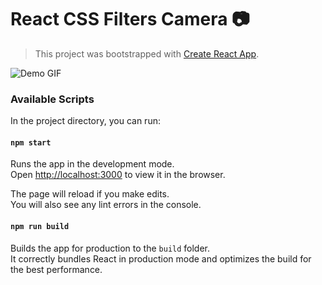 # React CSS Filters Camera 📷
> This project was bootstrapped with [Create React App](https://github.com/facebook/create-react-app).

![Demo GIF](https://media.giphy.com/media/dYwBfr3TgANW5E6KCc/giphy.gif)

### Available Scripts

In the project directory, you can run:

#### `npm start`

Runs the app in the development mode.<br>
Open [http://localhost:3000](http://localhost:3000) to view it in the browser.

The page will reload if you make edits.<br>
You will also see any lint errors in the console.

#### `npm run build`

Builds the app for production to the `build` folder.<br>
It correctly bundles React in production mode and optimizes the build for the best performance.

